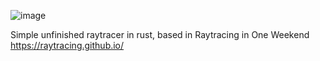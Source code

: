 
![image](https://user-images.githubusercontent.com/8204970/175869172-c2193249-636a-4b9d-bcf8-2cc9be6741c3.png)

Simple unfinished raytracer in rust, based in Raytracing in One Weekend https://raytracing.github.io/
